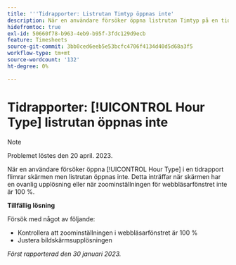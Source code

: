 ```yaml
---
title: '''Tidrapporter: Listrutan Timtyp öppnas inte'
description: När en användare försöker öppna listrutan Timtyp på en tidrapport flimrar skärmen men listrutan öppnas inte. Detta inträffar när skärmen har en ovanlig upplösning eller när zoominställningen för webbläsarfönstret inte är 100 %.
hidefromtoc: true
exl-id: 50660f78-b963-4eb9-b95f-3fdc129d9ecb
feature: Timesheets
source-git-commit: 3bb0ced6eeb5e53bcfc4706f4134d40d5d68a3f5
workflow-type: tm+mt
source-wordcount: '132'
ht-degree: 0%

---
```


# Tidrapporter: [!UICONTROL Hour Type] listrutan öppnas inte

>[!NOTE]
>
>Problemet löstes den 20 april. 2023.

När en användare försöker öppna [!UICONTROL Hour Type] i en tidrapport flimrar skärmen men listrutan öppnas inte. Detta inträffar när skärmen har en ovanlig upplösning eller när zoominställningen för webbläsarfönstret inte är 100 %.

**Tillfällig lösning**

Försök med något av följande:

* Kontrollera att zoominställningen i webbläsarfönstret är 100 %
* Justera bildskärmsupplösningen

_Först rapporterad den 30 januari 2023._
